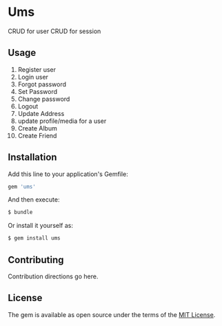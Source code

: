 # Ums
CRUD for user
CRUD for session

## Usage
1.  Register user
2.  Login user
3.  Forgot password
4.  Set Password
5.  Change password
6.  Logout
7.  Update Address
8.  update profile/media for a user
9.  Create Album
10. Create Friend


## Installation
Add this line to your application's Gemfile:

```ruby
gem 'ums'
```

And then execute:
```bash
$ bundle
```

Or install it yourself as:
```bash
$ gem install ums
```

## Contributing
Contribution directions go here.

## License
The gem is available as open source under the terms of the [MIT License](https://opensource.org/licenses/MIT).
